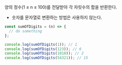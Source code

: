 양의 정수(1 ≤ n ≤ 100)를 전달받아 각 자릿수의 합을 반환한다.

- 숫자를 문자열로 변환하는 방법은 사용하지 않는다.

```jsx
const sumOfDigits = (n) => {
  // do something
};

console.log(sumOfDigits(1)); // 1
console.log(sumOfDigits(123)); // 6
console.log(sumOfDigits(1010)); // 2
console.log(sumOfDigits(54321)); // 15
```
